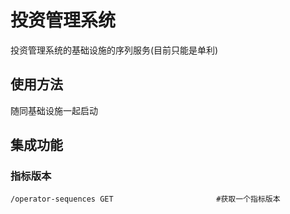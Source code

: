 # 投资管理系统

投资管理系统的基础设施的序列服务(目前只能是单利)

## 使用方法

随同基础设施一起启动

## 集成功能

### 指标版本

```shell
/operator-sequences GET                       #获取一个指标版本
```

